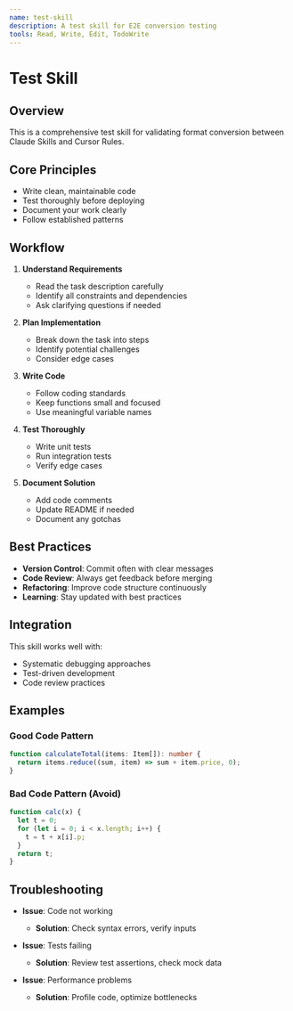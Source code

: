 ```yaml
---
name: test-skill
description: A test skill for E2E conversion testing
tools: Read, Write, Edit, TodoWrite
---
```


# Test Skill

## Overview
This is a comprehensive test skill for validating format conversion between Claude Skills and Cursor Rules.

## Core Principles
- Write clean, maintainable code
- Test thoroughly before deploying
- Document your work clearly
- Follow established patterns

## Workflow

1. **Understand Requirements**
   - Read the task description carefully
   - Identify all constraints and dependencies
   - Ask clarifying questions if needed

2. **Plan Implementation**
   - Break down the task into steps
   - Identify potential challenges
   - Consider edge cases

3. **Write Code**
   - Follow coding standards
   - Keep functions small and focused
   - Use meaningful variable names

4. **Test Thoroughly**
   - Write unit tests
   - Run integration tests
   - Verify edge cases

5. **Document Solution**
   - Add code comments
   - Update README if needed
   - Document any gotchas

## Best Practices

- **Version Control**: Commit often with clear messages
- **Code Review**: Always get feedback before merging
- **Refactoring**: Improve code structure continuously
- **Learning**: Stay updated with best practices

## Integration

This skill works well with:
- Systematic debugging approaches
- Test-driven development
- Code review practices

## Examples

### Good Code Pattern
```typescript
function calculateTotal(items: Item[]): number {
  return items.reduce((sum, item) => sum + item.price, 0);
}
```

### Bad Code Pattern (Avoid)
```typescript
function calc(x) {
  let t = 0;
  for (let i = 0; i < x.length; i++) {
    t = t + x[i].p;
  }
  return t;
}
```

## Troubleshooting

- **Issue**: Code not working
  - **Solution**: Check syntax errors, verify inputs

- **Issue**: Tests failing
  - **Solution**: Review test assertions, check mock data

- **Issue**: Performance problems
  - **Solution**: Profile code, optimize bottlenecks
